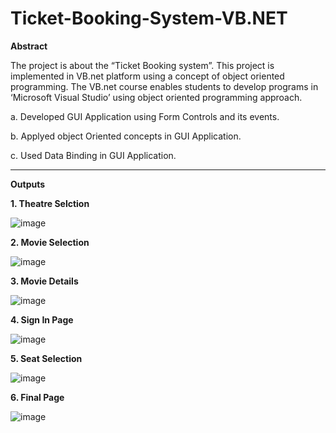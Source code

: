 # Ticket-Booking-System-VB.NET

**Abstract**

The project is about the “Ticket Booking system”. This project is implemented in VB.net platform using a concept of object oriented programming. The VB.net course enables students to develop programs in ‘Microsoft Visual Studio’ using object oriented programming approach.

a. Developed GUI Application using Form Controls and its events.

b. Applyed object Oriented concepts in GUI Application.

c. Used Data Binding in GUI Application.

----------------------------------------------------------------------------------------------------------------------------------------------------------

**Outputs**

**1. Theatre Selction**

![image](https://github.com/Matin3230/Ticket-Booking-System-VB.NET/assets/85051013/7ebcb95d-d43c-4fd6-9032-308ca99f934c)

**2. Movie Selection**

![image](https://github.com/Matin3230/Ticket-Booking-System-VB.NET/assets/85051013/42d79548-f6e1-42f9-937b-39882d76a5db)

**3. Movie Details**

 ![image](https://github.com/Matin3230/Ticket-Booking-System-VB.NET/assets/85051013/d2afbdfd-b59a-43a5-bf0e-45c36afdd402)

 **4. Sign In Page**

 ![image](https://github.com/Matin3230/Ticket-Booking-System-VB.NET/assets/85051013/8cd2286b-7367-4171-a7fe-44bf1d66a8b0)

**5. Seat Selection**

![image](https://github.com/Matin3230/Ticket-Booking-System-VB.NET/assets/85051013/a689fa5d-bdff-4b0c-ab47-45f9cfe33c08)

**6. Final Page**

![image](https://github.com/Matin3230/Ticket-Booking-System-VB.NET/assets/85051013/0a94e136-d8c8-4374-b613-53a4b5faf8ef)






